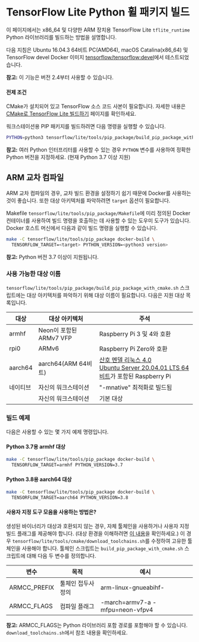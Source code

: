 # TensorFlow Lite Python 휠 패키지 빌드

이 페이지에서는 x86_64 및 다양한 ARM 장치용 TensorFlow Lite `tflite_runtime` Python 라이브러리를 빌드하는 방법을 설명합니다.

다음 지침은 Ubuntu 16.04.3 64비트 PC(AMD64), macOS Catalina(x86_64) 및 TensorFlow devel Docker 이미지 [tensorflow/tensorflow:devel](https://hub.docker.com/r/tensorflow/tensorflow/tags/)에서 테스트되었습니다.

**참고:** 이 기능은 버전 2.4부터 사용할 수 있습니다.

#### 전제 조건

CMake가 설치되어 있고 TensorFlow 소스 코드 사본이 필요합니다. 자세한 내용은 [CMake로 TensorFlow Lite 빌드하기](https://www.tensorflow.org/lite/guide/build_cmake) 페이지를 확인하세요.

워크스테이션용 PIP 패키지를 빌드하려면 다음 명령을 실행할 수 있습니다.

```sh
PYTHON=python3 tensorflow/lite/tools/pip_package/build_pip_package_with_cmake.sh native
```

**참고:** 여러 Python 인터프리터를 사용할 수 있는 경우 `PYTHON` 변수를 사용하여 정확한 Python 버전을 지정하세요. (현재 Python 3.7 이상 지원)

## ARM 교차 컴파일

ARM 교차 컴파일의 경우, 교차 빌드 환경을 설정하기 쉽기 때문에 Docker를 사용하는 것이 좋습니다. 또한 대상 아키텍처를 파악하려면 `target` 옵션이 필요합니다.

Makefile `tensorflow/lite/tools/pip_package/Makefile`에 미리 정의된 Docker 컨테이너를 사용하여 빌드 명령을 호출하는 데 사용할 수 있는 도우미 도구가 있습니다. Docker 호스트 머신에서 다음과 같이 빌드 명령을 실행할 수 있습니다.

```sh
make -C tensorflow/lite/tools/pip_package docker-build \
  TENSORFLOW_TARGET=<target> PYTHON_VERSION=<python3 version>
```

**참고:** Python 버전 3.7 이상이 지원됩니다.

### 사용 가능한 대상 이름

`tensorflow/lite/tools/pip_package/build_pip_package_with_cmake.sh` 스크립트에는 대상 아키텍처를 파악하기 위해 대상 이름이 필요합니다. 다음은 지원 대상 목록입니다.

대상 | 대상 아키텍처 | 주석
--- | --- | ---
armhf | Neon이 포함된 ARMv7 VFP | Raspberry Pi 3 및 4와 호환
rpi0 | ARMv6 | Raspberry Pi Zero와 호환
aarch64 | aarch64(ARM 64비트) | [산호 멘델 리눅스 4.0](https://coral.ai/)<br> [Ubuntu Server 20.04.01 LTS 64비트](https://ubuntu.com/download/raspberry-pi)가 포함된 Raspberry Pi
네이티브 | 자신의 워크스테이션 | "-mnative" 최적화로 빌드됨
<default></default> | 자신의 워크스테이션 | 기본 대상

### 빌드 예제

다음은 사용할 수 있는 몇 가지 예제 명령입니다.

#### Python 3.7용 armhf 대상

```sh
make -C tensorflow/lite/tools/pip_package docker-build \
  TENSORFLOW_TARGET=armhf PYTHON_VERSION=3.7
```

#### Python 3.8용 aarch64 대상

```sh
make -C tensorflow/lite/tools/pip_package docker-build \
  TENSORFLOW_TARGET=aarch64 PYTHON_VERSION=3.8
```

#### 사용자 지정 도구 모음을 사용하는 방법은?

생성된 바이너리가 대상과 호환되지 않는 경우, 자체 툴체인을 사용하거나 사용자 지정 빌드 플래그를 제공해야 합니다. (대상 환경을 이해하려면 [이 내용](https://www.tensorflow.org/lite/guide/build_cmake_arm#check_your_target_environment)을 확인하세요.) 이 경우 `tensorflow/lite/tools/cmake/download_toolchains.sh`를 수정하여 고유한 툴체인을 사용해야 합니다. 툴체인 스크립트는 `build_pip_package_with_cmake.sh` 스크립트에 대해 다음 두 변수를 정의합니다.

변수 | 목적 | 예시
--- | --- | ---
ARMCC_PREFIX | 툴체인 접두사 정의 | arm-linux-gnueabihf-
ARMCC_FLAGS | 컴파일 플래그 | -march=armv7-a -mfpu=neon-vfpv4

**참고:** ARMCC_FLAGS는 Python 라이브러리 포함 경로를 포함해야 할 수 있습니다. `download_toolchains.sh`에서 참조 내용을 확인하세요.
